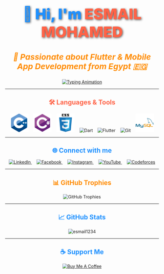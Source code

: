 <div align="center">

<h1 style="color: #1E90FF; font-size: 48px; font-weight: 900; text-shadow: 2px 2px 6px #555;">
  👋 Hi, I'm <span style="color: #FF6347;">ESMAIL MOHAMED</span>
</h1>

<h3 style="color: #FF8C00; font-size: 26px; font-weight: 700; font-style: italic;">
  🚀 Passionate about Flutter & Mobile App Development from Egypt 🇪🇬
</h3>

<a href="https://github.com/esmail-mohamed" target="_blank">
  <img src="https://readme-typing-svg.herokuapp.com/?lines=Visit%20my%20LinkedIn%20Profile;I%20Post%20Insightful%20Content;Follow%20to%20get%20New%20Updates&font=Bold%20Code&center=true&color=30D050&pause=1750&size=21" alt="Typing Animation">
</a>

---

<h2 style="color: #FF6347;">🛠️ Languages & Tools</h2>

<img src="https://raw.githubusercontent.com/devicons/devicon/master/icons/cplusplus/cplusplus-original.svg" width="60" alt="C++">   
<img src="https://raw.githubusercontent.com/devicons/devicon/master/icons/csharp/csharp-original.svg" width="60" alt="C#">   
<img src="https://raw.githubusercontent.com/devicons/devicon/master/icons/css3/css3-original-wordmark.svg" width="60" alt="CSS3">   
<img src="https://www.vectorlogo.zone/logos/dartlang/dartlang-icon.svg" width="60" alt="Dart">   
<img src="https://www.vectorlogo.zone/logos/flutterio/flutterio-icon.svg" width="60" alt="Flutter">   
<img src="https://www.vectorlogo.zone/logos/git-scm/git-scm-icon.svg" width="60" alt="Git">   
<img src="https://raw.githubusercontent.com/devicons/devicon/master/icons/mysql/mysql-original-wordmark.svg" width="60" alt="MySQL">

---

<h2 style="color: #1E90FF;">🌐 Connect with me</h2>

<a href="https://www.linkedin.com/in/esmail-mohamed-a57905282/" target="_blank">
  <img src="https://cdn.jsdelivr.net/gh/devicons/devicon/icons/linkedin/linkedin-original.svg" width="50" alt="LinkedIn">
</a>   
<a href="https://www.facebook.com/esmail.mohamed.888363" target="_blank">
  <img src="https://raw.githubusercontent.com/rahuldkjain/github-profile-readme-generator/master/src/images/icons/Social/facebook.svg" width="50" alt="Facebook">
</a>   
<a href="https://www.instagram.com/esmail_ff123/" target="_blank">
  <img src="https://raw.githubusercontent.com/rahuldkjain/github-profile-readme-generator/master/src/images/icons/Social/instagram.svg" width="50" alt="Instagram">
</a>   
<a href="https://www.youtube.com/@esmailmohamed1233" target="_blank">
  <img src="https://raw.githubusercontent.com/rahuldkjain/github-profile-readme-generator/master/src/images/icons/Social/youtube.svg" width="50" alt="YouTube">
</a>   
<a href="https://codeforces.com/profile/esmail-mohamed" target="_blank">
  <img src="https://raw.githubusercontent.com/rahuldkjain/github-profile-readme-generator/master/src/images/icons/Social/codeforces.svg" width="50" alt="Codeforces">
</a>

---

<h2 style="color: #FF8C00;">📊 GitHub Trophies</h2>

<img src="https://github-profile-trophy.vercel.app/?username=esmail-mohamed&theme=dracula&row=1&column=7" alt="GitHub Trophies">

---

<h2 style="color: #1E90FF;">📈 GitHub Stats</h2>

<img src="https://github-readme-stats.vercel.app/api/top-langs?username=esmail1234&show_icons=true&locale=en&layout=compact" alt="esmail1234">

---

<h2 style="color: #1E90FF;">☕ Support Me</h2>

<a href="https://www.buymeacoffee.com/esmail1234" target="_blank">
  <img src="https://cdn.buymeacoffee.com/buttons/v2/default-yellow.png" height="50" width="210" alt="Buy Me A Coffee">
</a>

</div>
